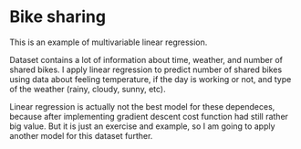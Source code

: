 # Bike sharing

This is an example of multivariable linear regression. 

Dataset contains a lot of information about time, weather, and number of shared bikes. I apply linear regression to predict number of shared bikes using data about feeling temperature, if the day is working or not, and type of the weather (rainy, cloudy, sunny, etc).

Linear regression is actually not the best model for these dependeces, because after implementing gradient descent cost function  had still rather big value. But it is just an exercise and example, so I am going to apply another model for this dataset further.
